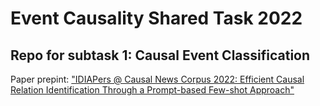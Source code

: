 # Event Causality Shared Task 2022
## Repo for subtask 1: Causal Event Classification


Paper prepint: ["IDIAPers @ Causal News Corpus 2022: Efficient Causal Relation Identification Through a Prompt-based Few-shot Approach"](https://arxiv.org/pdf/2209.03895.pdf)